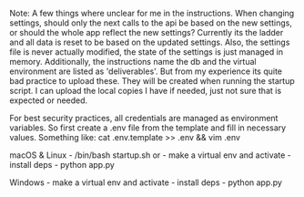 Note:
A few things where unclear for me in the instructions. When changing settings, should only the next calls to the api be based on the new settings, or should the whole app reflect the new settings? Currently its the ladder and all data is reset to be based on the updated settings. Also, the settings file is never actually modified, the state of the settings is just managed in memory. Additionally, the instructions name the db and the virtual environment are listed as 'deliverables'. But from my experience its quite bad practice to upload these. They will be created when running the startup script. I can upload the local copies I have if needed, just not sure that is expected or needed.


For best security practices, all credentials are managed as environment variables. So first create a .env file from the template and fill in necessary values. 
Something like: cat .env.template >> .env && vim .env


macOS & Linux
    - /bin/bash startup.sh
    or
    - make a virtual env and activate
    - install deps
    - python app.py

Windows
    - make a virtual env and activate
    - install deps
    - python app.py

